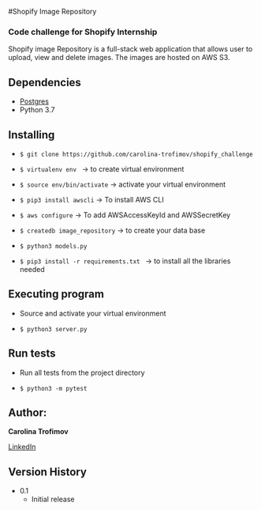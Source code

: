 
#Shopify Image Repository

### Code challenge for Shopify Internship


Shopify image Repository is a full-stack web application that allows user to upload, view and delete images. The images are hosted on AWS S3.


## Dependencies

* [Postgres](https://www.postgresql.org/download/)
* Python 3.7


## Installing

* ```$ git clone https://github.com/carolina-trofimov/shopify_challenge```

* ```$ virtualenv env ``` -> to create virtual environment

* ```$ source env/bin/activate``` -> activate your virtual environment

* ```$ pip3 install awscli``` -> To install AWS CLI

* ```$ aws configure``` -> To add AWSAccessKeyId and AWSSecretKey

* ```$ createdb image_repository``` -> to create your data base

* ```$ python3 models.py ``` 

* ```$ pip3 install -r requirements.txt ``` -> to install all the libraries needed

## Executing program

* Source and activate your virtual environment

* ```$ python3 server.py ```

## Run tests

* Run all tests from the project directory

* ```$ python3 -m pytest ```

## Author:

 **Carolina Trofimov**

[LinkedIn](https://www.linkedin.com/in/carolina-trofimov/)

## Version History 

* 0.1
    * Initial release
